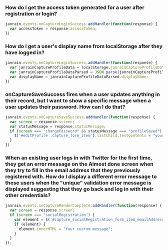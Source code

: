 ### How do I get the access token generated for a user after registration or login?

```javascript
janrain.events.onCaptureLoginSuccess.addHandler(function(response) {
  var accessToken = response.accessToken;
})
```

### How do I get a user's display name from localStorage after they have logged in?

```javascript
janrain.events.onCaptureLoginSuccess.addHandler(function(response) {
  var janrainCaptureProfileData = localStorage.janrainCaptureProfileData;
  var janrainCaptureProfileDataParsed = JSON.parse(janrainCaptureProfileData);
  var displayName = janrainCaptureProfileDataParsed.displayName;
})
```

### onCaptureSaveSuccess fires when a user updates anything in their record, but I want to show a specific message when a user updates their password. How can I do that?

```javascript
janrain.events.onCaptureSaveSuccess.addHandler(function(response) {
  var screen = response.screen;
  var statusMessage = response.statusMessage;
  if (screen === "changePassword" && statusMessage === "profileSaved") {
    $('#editProfile .capture_form_item').lastChild.textContents = "your custom message";
  }
})
```

### When an existing user logs in with Twitter for the first time, they get an error message on the Almost done screen when they try to fill in the email address that they previously registered with. How do I display a different error message to these users when the "unique" validation error message is displayed suggesting that they go back and log in with their other credentials?

```javascript
janrain.events.onCaptureRenderComplete.addHandler(function(response) {
  var screen = response.screen;
  if (screen === "socialRegistration") {
    var element = $('#capture_socialRegistration_form_item_emailAddress .capture_tip_error')
    if (element) {
      element.innerHTML = "Your custom message";
    }
  }
});
```
